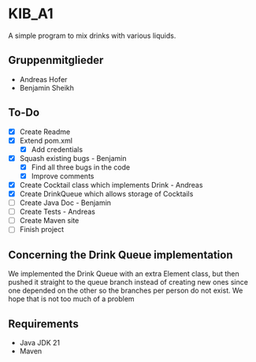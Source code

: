 # KIB_A1

A simple program to mix drinks with various liquids.

## Gruppenmitglieder

* Andreas Hofer
* Benjamin Sheikh

## To-Do

- [x] Create Readme  
- [x] Extend pom.xml  
  - [x] Add credentials  
- [x] Squash existing bugs - Benjamin  
  - [x] Find all three bugs in the code  
  - [x] Improve comments  
- [x] Create Cocktail class which implements Drink - Andreas  
- [x] Create DrinkQueue which allows storage of Cocktails  
- [ ] Create Java Doc - Benjamin  
- [ ] Create Tests - Andreas  
- [ ] Create Maven site  
- [ ] Finish project 

## Concerning the Drink Queue implementation

We implemented the Drink Queue with an extra Element class, but then pushed it straight to the queue branch instead of creating new ones since one depended on the other so the branches per person do not exist. We hope that is not too much of a problem

## Requirements

* Java JDK 21
* Maven

